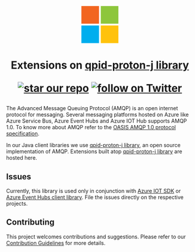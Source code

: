 <p align="center">
  <img src="event-hubs.png" alt="Microsoft Azure Event Hubs" width="100"/>
</p>

<h1 align="center">Extensions on <a href="https://github.com/apache/qpid-proton-j">qpid-proton-j library</a>
  <p align="center">
    <a href="#star-our-repo">
      <img src="https://img.shields.io/github/stars/azure/qpid-proton-j-extensions.svg?style=social&label=Stars"
        alt="star our repo"></a>
    <a href="https://twitter.com/intent/follow?screen_name=azure">
      <img src="https://img.shields.io/twitter/url/http/shields.io.svg?style=social&label=Follow%20@azure"
        alt="follow on Twitter"></a>
  </p>
</h1>

The Advanced Message Queuing Protocol (AMQP) is an open internet protocol for messaging. Several messaging platforms
hosted on Azure like Azure Service Bus, Azure Event Hubs and Azure IOT Hub supports AMQP 1.0. To know more about AMQP
refer to the [OASIS AMQP 1.0 protocol specification][amqp-spec].

In our Java client libraries we use [qpid-proton-j library][proton-j], an open source implementation of AMQP. Extensions
built atop [qpid-proton-j library][proton-j] are hosted here.

## Issues

Currently, this library is used only in conjunction with [Azure IOT SDK][azure-iot] or
[Azure Event Hubs client library][azure-sdk-for-java]. File the issues directly on the respective projects.

## Contributing

This project welcomes contributions and suggestions. Please refer to our [Contribution Guidelines](./CONTRIBUTING.md)
for more details.

<!-- Links -->

[amqp-spec]: http://docs.oasis-open.org/amqp/core/v1.0/amqp-core-overview-v1.0.html
[azure-iot]: https://github.com/Azure/azure-iot-sdk-java
[azure-sdk-for-java]: https://github.com/Azure/azure-sdk-for-java
[proton-j]: https://github.com/apache/qpid-proton-j
